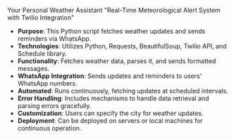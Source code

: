  Your Personal Weather Assistant
 "Real-Time Meteorological Alert System with Twilio Integration"
 
 - **Purpose**: This Python script fetches weather updates and sends reminders via WhatsApp.
- **Technologies**: Utilizes Python, Requests, BeautifulSoup, Twilio API, and Schedule library.
- **Functionality**: Fetches weather data, parses it, and sends formatted messages.
- **WhatsApp Integration**: Sends updates and reminders to users' WhatsApp numbers.
- **Automated**: Runs continuously, fetching updates at scheduled intervals.
- **Error Handling**: Includes mechanisms to handle data retrieval and parsing errors gracefully.
- **Customization**: Users can specify the city for weather updates.
- **Deployment**: Can be deployed on servers or local machines for continuous operation.
